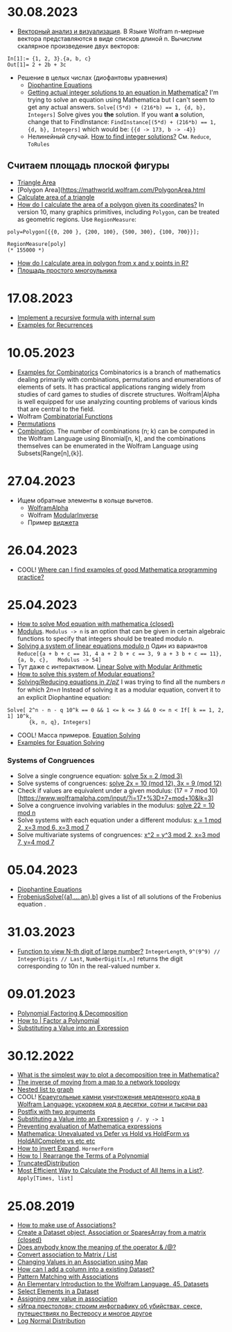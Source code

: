 
# 30.08.2023
- [Векторный анализ и визуализация](https://www.wolfram.com/language/fast-introduction-for-math-students/ru/vector-analysis-and-visualization/). В Языке Wolfram n-мерные вектора представляются в виде списков длиной n.
Вычислим скалярное произведение двух векторов:
```
In[1]:=	{1, 2, 3}.{a, b, c}
Out[1]=	2 + 2b + 3c
```
- Решение в целых числах (диофантовы уравнения)
	- [Diophantine Equations](https://reference.wolfram.com/language/guide/DiophantineEquations.html)
	- [Getting actual integer solutions to an equation in Mathematica?](https://stackoverflow.com/questions/26411763/getting-actual-integer-solutions-to-an-equation-in-mathematica)
	I'm trying to solve an equation using Mathematica but I can't seem to get any actual answers.
`Solve[(5*d) + (216*b) == 1, {d, b}, Integers]`
	Solve gives you **the** solution. If you want **a** solution, change that to FindInstance:
`FindInstance[(5*d) + (216*b) == 1, {d, b}, Integers]`
which would be:
`{{d -> 173, b -> -4}}`
	- Нелинейный случай. [How to find integer solutions?](https://mathematica.stackexchange.com/questions/42359/how-to-find-integer-solutions)
	См. `Reduce`, `ToRules`

## Считаем площадь плоской фигуры
- [Triangle Area](https://mathworld.wolfram.com/TriangleArea.html)
- [Polygon Area](https://mathworld.wolfram.com/PolygonArea.html
- [Calculate area of a triangle](https://mathematica.stackexchange.com/questions/172871/calculate-area-of-a-triangle)
- [How do I calculate the area of a polygon given its coordinates?](https://mathematica.stackexchange.com/questions/31241/how-do-i-calculate-the-area-of-a-polygon-given-its-coordinates)
In version 10, many graphics primitives, including `Polygon`, can be treated as geometric regions. Use `RegionMeasure`:
```
poly=Polygon[{{0, 200 }, {200, 100}, {500, 300}, {100, 700}}];

RegionMeasure[poly]
(* 155000 *)
```
- [How do I calculate area in polygon from x and y points in R?](https://stackoverflow.com/questions/61975159/how-do-i-calculate-area-in-polygon-from-x-and-y-points-in-r)
- [Площадь простого многоульника](http://contester.ddns.is74.ru:82/gribennik/)

# 17.08.2023
- [Implement a recursive formula with internal sum](https://mathematica.stackexchange.com/questions/207288/implement-a-recursive-formula-with-internal-sum)
- [Examples for Recurrences](https://www.wolframalpha.com/examples/mathematics/discrete-mathematics/recurrences)

# 10.05.2023
- [Examples for Combinatorics](https://www.wolframalpha.com/examples/mathematics/discrete-mathematics/combinatorics/)
Combinatorics is a branch of mathematics dealing primarily with combinations, permutations and enumerations of elements of sets. It has practical applications ranging widely from studies of card games to studies of discrete structures. Wolfram|Alpha is well equipped for use analyzing counting problems of various kinds that are central to the field.
- Wolfram [Combinatorial Functions](https://reference.wolfram.com/language/guide/CombinatorialFunctions.html)
- [Permutations](https://reference.wolfram.com/language/guide/Permutations.html)
- [Combination](https://mathworld.wolfram.com/Combination.html). The number of combinations (n; k) can be computed in the Wolfram Language using Binomial[n, k], and the combinations themselves can be enumerated in the Wolfram Language using Subsets[Range[n],{k}].

# 27.04.2023
- Ищем обратные элементы в кольце вычетов.
	- [WolframAlpha](https://www.wolframalpha.com/input?i=5%5E-1+mod13)
	- Wolfram [ModularInverse](https://reference.wolfram.com/language/ref/ModularInverse.html)
	- Пример [виджета](https://planetcalc.ru/3311/)

# 26.04.2023
- COOL! [Where can I find examples of good Mathematica programming practice?](https://mathematica.stackexchange.com/questions/18/where-can-i-find-examples-of-good-mathematica-programming-practice)

# 25.04.2023
- [How to solve Mod equation with mathematica {closed}](https://mathematica.stackexchange.com/questions/71438/how-to-solve-mod-equation-with-mathematica)
- [Modulus](https://reference.wolfram.com/language/ref/Modulus.html). `Modulus -> n` is an option that can be given in certain algebraic functions to specify that integers should be treated modulo n.
- [Solving a system of linear equations modulo n](https://mathematica.stackexchange.com/questions/31696/solving-a-system-of-linear-equations-modulo-n)
Один из вариантов `Reduce[{a + b + c == 31, 4 a + 2 b + c == 3, 9 a + 3 b + c == 11}, {a, b, c},   Modulus -> 54]`
- Тут даже с интерактивом. [Linear Solve with Modular Arithmetic](https://mathematica.stackexchange.com/questions/11580/linear-solve-with-modular-arithmetic)
- [How to solve this system of Modular equations?](https://mathematica.stackexchange.com/questions/165523/how-to-solve-this-system-of-modular-equations)
- [Solving/Reducing equations in ℤ/𝑝ℤ](https://mathematica.stackexchange.com/questions/16001/solving-reducing-equations-in-mathbbz-p-mathbbz/16003#16003)
I was trying to find all the numbers 𝑛 for which  2𝑛=𝑛
Instead of solving it as a modular equation, convert it to an explicit Diophantine equation:
```
Solve[ 2^n - n - q 10^k == 0 && 1 <= k <= 3 && 0 <= n < If[ k == 1, 2, 1] 10^k,
       {k, n, q}, Integers]
```
- COOL! Масса примеров. [Equation Solving](https://www.wolframalpha.com/examples/EquationSolving-content.html)
- [Examples for Equation Solving](https://www.wolframalpha.com/examples/mathematics/algebra/equation-solving/)

### Systems of Congruences
- Solve a single congruence equation:
[solve 5x = 2 (mod 3)](https://www.wolframalpha.com/input/?i=solve+5x+%3D2+(mod+3)&lk=3)
- Solve systems of congruences:
[solve 2x = 10 (mod 12), 3x = 9 (mod 12)](https://www.wolframalpha.com/input/?i=solve+2x+%3D+10+(mod+12)%2C+3x+%3D+9+(mod+12)&lk=3)
- Check if values are equivalent under a given modulus:
(17 = 7 mod 10)[https://www.wolframalpha.com/input/?i=17+%3D+7+mod+10&lk=3]
- Solve a congruence involving variables in the modulus:
[solve 22 = 10 mod n](https://www.wolframalpha.com/input/?i=solve+22+%3D+10+mod+n&lk=3)
- Solve systems with each equation under a different modulus:
[x = 1 mod 2, x=3 mod 6, x=3 mod 7](https://www.wolframalpha.com/input/?i=x+%3D+1+mod+2%2C+x%3D3+mod+6%2C+x%3D3+mod+7&lk=3)
- Solve multivariate systems of congruences:
[x^2 = y^3 mod 2, x=3 mod 7, y=4 mod 7](https://www.wolframalpha.com/input/?i=x%5E2+%3D+y%5E3+mod+2%2C+x%3D3+mod+7%2C+y%3D4+mod+7&lk=3)

# 05.04.2023
- [Diophantine Equations](https://reference.wolfram.com/language/guide/DiophantineEquations.html)
- [FrobeniusSolve[{a1,…,an},b]](https://reference.wolfram.com/language/ref/FrobeniusSolve.html) gives a list of all solutions of the Frobenius equation .

# 31.03.2023
- [Function to view N-th digit of large number?](https://community.wolfram.com/groups/-/m/t/1700638)
`IntegerLength`, `9^(9^9) // IntegerDigits // Last`, `NumberDigit[x,n]` returns the digit corresponding to 10n in the real-valued number x.


# 09.01.2023
- [Polynomial Factoring & Decomposition](https://reference.wolfram.com/language/guide/PolynomialFactoring.html)
- [How to | Factor a Polynomial](https://reference.wolfram.com/language/howto/FactorAPolynomial.html)
- [Substituting a Value into an Expression](https://mathematica.stackexchange.com/questions/109127/substituting-a-value-into-an-expression)


# 30.12.2022
- [What is the simplest way to plot a decomposition tree in Mathematica?](https://stackoverflow.com/questions/5647268/what-is-the-simplest-way-to-plot-a-decomposition-tree-in-mathematica)
- [The inverse of moving from a map to a network topology](https://community.wolfram.com/groups/-/m/t/1358396?sortMsg=Flat)
- [Nested list to graph](https://mathematica.stackexchange.com/questions/43930/nested-list-to-graph)
- COOL! [Краеугольные камни уничтожения медленного кода в Wolfram Language: ускоряем код в десятки, сотни и тысячи раз](https://habr.com/ru/company/wolfram/blog/473220/)
- [Postfix with two arguments](https://mathematica.stackexchange.com/questions/56882/postfix-with-two-arguments)
- [Substituting a Value into an Expression](https://mathematica.stackexchange.com/questions/109127/substituting-a-value-into-an-expression)
`g /. y -> 1`
- [Preventing evaluation of Mathematica expressions](https://stackoverflow.com/questions/4856177/preventing-evaluation-of-mathematica-expressions)
- [Mathematica: Unevaluated vs Defer vs Hold vs HoldForm vs HoldAllComplete vs etc etc](https://stackoverflow.com/questions/1616592/mathematica-unevaluated-vs-defer-vs-hold-vs-holdform-vs-holdallcomplete-vs-etc)
- [How to invert Expand](https://mathematica.stackexchange.com/questions/211762/how-to-invert-expand). `HornerForm`
- [How to | Rearrange the Terms of a Polynomial](https://reference.wolfram.com/language/howto/RearrangeTheTermsOfAPolynomial.html)
- [TruncatedDistribution](https://reference.wolfram.com/language/ref/TruncatedDistribution.html)
- [Most Efficient Way to Calculate the Product of All Items in a List?](https://mathematica.stackexchange.com/questions/1352/most-efficient-way-to-calculate-the-product-of-all-items-in-a-list). `Apply[Times, list]`

# 25.08.2019
- [How to make use of Associations?](https://mathematica.stackexchange.com/questions/52393/how-to-make-use-of-associations)
- [Create a Dataset object, Association or SparesArray from a matrix {closed}](https://mathematica.stackexchange.com/questions/114081/create-a-dataset-object-association-or-sparesarray-from-a-matrix)
- [Does anybody know the meaning of the operator & /@?](https://community.wolfram.com/groups/-/m/t/132905?sortMsg=Flat)
- [Convert association to Matrix / List](https://mathematica.stackexchange.com/questions/176895/convert-association-to-matrix-list)
- [Changing Values in an Association using Map](https://mathematica.stackexchange.com/questions/55494/changing-values-in-an-association-using-map?rq=1)
- [How can I add a column into a existing Dataset?](https://mathematica.stackexchange.com/questions/51472/how-can-i-add-a-column-into-a-existing-dataset/51473#51473)
- [Pattern Matching with Associations](https://www.wolfram.com/language/11/core-language/pattern-matching-with-associations.html)
- [An Elementary Introduction to the Wolfram Language. 45. Datasets](https://www.wolfram.com/language/elementary-introduction/2nd-ed/45-datasets.html)
- [Select Elements in a Dataset](https://reference.wolfram.com/language/workflow/SelectElementsInADataset.html)
- [Assigning new value in association](https://mathematica.stackexchange.com/questions/72747/assigning-new-value-in-association)
- [«Игра престолов»: строим инфографику об убийствах, сексе, путешествиях по Вестеросу и многое другое](https://habr.com/ru/company/wolfram/blog/451640/)
- [Log Normal Distribution](http://mathworld.wolfram.com/LogNormalDistribution.html)

